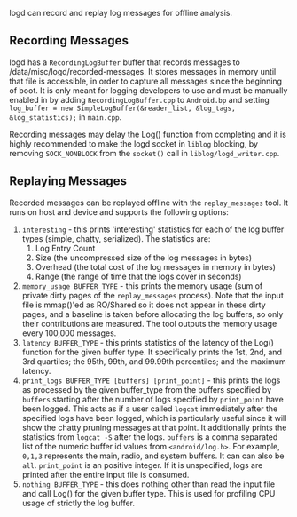logd can record and replay log messages for offline analysis.

Recording Messages
------------------

logd has a `RecordingLogBuffer` buffer that records messages to /data/misc/logd/recorded-messages.
It stores messages in memory until that file is accessible, in order to capture all messages since
the beginning of boot.  It is only meant for logging developers to use and must be manually enabled
in by adding `RecordingLogBuffer.cpp` to `Android.bp` and setting
`log_buffer = new SimpleLogBuffer(&reader_list, &log_tags, &log_statistics);` in `main.cpp`.

Recording messages may delay the Log() function from completing and it is highly recommended to make
the logd socket in `liblog` blocking, by removing `SOCK_NONBLOCK` from the `socket()` call in
`liblog/logd_writer.cpp`.

Replaying Messages
------------------

Recorded messages can be replayed offline with the `replay_messages` tool.  It runs on host and
device and supports the following options:

1. `interesting` - this prints 'interesting' statistics for each of the log buffer types (simple,
   chatty, serialized).  The statistics are:
    1. Log Entry Count
    2. Size (the uncompressed size of the log messages in bytes)
    3. Overhead (the total cost of the log messages in memory in bytes)
    4. Range (the range of time that the logs cover in seconds)
2. `memory_usage BUFFER_TYPE` - this prints the memory usage (sum of private dirty pages of the
  `replay_messages` process).  Note that the input file is mmap()'ed as RO/Shared so it does not
  appear in these dirty pages, and a baseline is taken before allocating the log buffers, so only
  their contributions are measured.  The tool outputs the memory usage every 100,000 messages.
3. `latency BUFFER_TYPE` - this prints statistics of the latency of the Log() function for the given
  buffer type.  It specifically prints the 1st, 2nd, and 3rd quartiles; the 95th, 99th, and 99.99th
  percentiles; and the maximum latency.
4. `print_logs BUFFER_TYPE [buffers] [print_point]` - this prints the logs as processed by the given
  buffer_type from the buffers specified by `buffers` starting after the number of logs specified by
  `print_point` have been logged.  This acts as if a user called `logcat` immediately after the
  specified logs have been logged, which is particularly useful since it will show the chatty
  pruning messages at that point.  It additionally prints the statistics from `logcat -S` after the
  logs.
  `buffers` is a comma separated list of the numeric buffer id values from `<android/log.h>`.  For
  example, `0,1,3` represents the main, radio, and system buffers.  It can can also be `all`.
  `print_point` is an positive integer.  If it is unspecified, logs are printed after the entire
  input file is consumed.
5. `nothing BUFFER_TYPE` - this does nothing other than read the input file and call Log() for the
  given buffer type.  This is used for profiling CPU usage of strictly the log buffer.

